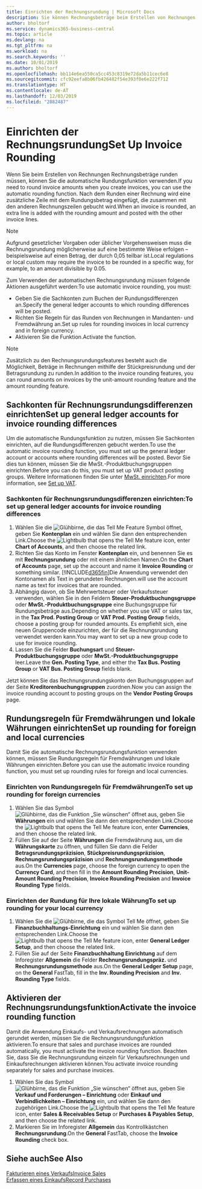 ```yaml
---
title: Einrichten der Rechnungsrundung | Microsoft Docs
description: Sie können Rechnungsbeträge beim Erstellen von Rechnungen runden. Darüber hinaus muss die Rechnungsrundung möglicherweise aufgrund lokaler Vorgaben oder üblicher Vorgehensweisenauf eine bestimmte Weise erfolgen – beispielsweise auf einen Betrag, der durch 0,05 teilbar ist.
author: bholtorf
ms.service: dynamics365-business-central
ms.topic: article
ms.devlang: na
ms.tgt_pltfrm: na
ms.workload: na
ms.search.keywords: ''
ms.date: 10/01/2019
ms.author: bholtorf
ms.openlocfilehash: bb114e6ea550ca5cc453c8319e72da5b11cec6e8
ms.sourcegitcommit: cfc92eefa8b06fb426482f54e393f0e6e222f712
ms.translationtype: HT
ms.contentlocale: de-AT
ms.lasthandoff: 12/03/2019
ms.locfileid: "2882487"
---
```

# <a name="set-up-invoice-rounding"></a><span data-ttu-id="922f2-104">Einrichten der Rechnungsrundung</span><span class="sxs-lookup"><span data-stu-id="922f2-104">Set Up Invoice Rounding</span></span>
<span data-ttu-id="922f2-105">Wenn Sie beim Erstellen von Rechnungen Rechnungsbeträge runden müssen, können Sie die automatische Rundungsfunktion verwenden.</span><span class="sxs-lookup"><span data-stu-id="922f2-105">If you need to round invoice amounts when you create invoices, you can use the automatic rounding function.</span></span> <span data-ttu-id="922f2-106">Nach dem Runden einer Rechnung wird eine zusätzliche Zeile mit dem Rundungsbetrag eingefügt, die zusammen mit den anderen Rechnungszeilen gebucht wird.</span><span class="sxs-lookup"><span data-stu-id="922f2-106">When an invoice is rounded, an extra line is added with the rounding amount and posted with the other invoice lines.</span></span>

> [!NOTE]  
>  <span data-ttu-id="922f2-107">Aufgrund gesetzlicher Vorgaben oder üblicher Vorgehensweisen muss die Rechnungsrundung möglicherweise auf eine bestimmte Weise erfolgen – beispielsweise auf einen Betrag, der durch 0,05 teilbar ist.</span><span class="sxs-lookup"><span data-stu-id="922f2-107">Local regulations or local custom may require the invoice to be rounded in a specific way, for example, to an amount divisible by 0.05.</span></span>  

<span data-ttu-id="922f2-108">Zum Verwenden der automatischen Rechnungsrundung müssen folgende Aktionen ausgeführt werden:</span><span class="sxs-lookup"><span data-stu-id="922f2-108">To use automatic invoice rounding, you must:</span></span>  

* <span data-ttu-id="922f2-109">Geben Sie die Sachkonten zum Buchen der Rundungsdifferenzen an.</span><span class="sxs-lookup"><span data-stu-id="922f2-109">Specify the general ledger accounts to which rounding differences will be posted.</span></span>  
* <span data-ttu-id="922f2-110">Richten Sie Regeln für das Runden von Rechnungen in Mandanten- und Fremdwährung an.</span><span class="sxs-lookup"><span data-stu-id="922f2-110">Set up rules for rounding invoices in local currency and in foreign currency.</span></span>  
* <span data-ttu-id="922f2-111">Aktivieren Sie die Funktion.</span><span class="sxs-lookup"><span data-stu-id="922f2-111">Activate the function.</span></span>  

> [!NOTE]  
>  <span data-ttu-id="922f2-112">Zusätzlich zu den Rechnungsrundungsfeatures besteht auch die Möglichkeit, Beträge in Rechnungen mithilfe der Stückpreisrundung und der Betragsrundung zu runden.</span><span class="sxs-lookup"><span data-stu-id="922f2-112">In addition to the invoice rounding features, you can round amounts on invoices by the unit-amount rounding feature and the amount rounding feature.</span></span>  

## <a name="set-up-general-ledger-accounts-for-invoice-rounding-differences"></a><span data-ttu-id="922f2-113">Sachkonten für Rechnungsrundungsdifferenzen einrichten</span><span class="sxs-lookup"><span data-stu-id="922f2-113">Set up general ledger accounts for invoice rounding differences</span></span>
<span data-ttu-id="922f2-114">Um die automatische Rundungsfunktion zu nutzen, müssen Sie Sachkonten einrichten, auf die Rundungsdifferenzen gebucht werden.</span><span class="sxs-lookup"><span data-stu-id="922f2-114">To use the automatic invoice rounding function, you must set up the general ledger account or accounts where rounding differences will be posted.</span></span> <span data-ttu-id="922f2-115">Bevor Sie dies tun können, müssen Sie die MwSt.-Produktbuchungsgruppen einrichten.</span><span class="sxs-lookup"><span data-stu-id="922f2-115">Before you can do this, you must set up VAT product posting groups.</span></span> <span data-ttu-id="922f2-116">Weitere Informationen finden Sie unter [MwSt. einrichten](finance-setup-vat.md).</span><span class="sxs-lookup"><span data-stu-id="922f2-116">For more information, see [Set up VAT](finance-setup-vat.md).</span></span>  

### <a name="to-set-up-general-ledger-accounts-for-invoice-rounding-differences"></a><span data-ttu-id="922f2-117">Sachkonten für Rechnungsrundungsdifferenzen einrichten:</span><span class="sxs-lookup"><span data-stu-id="922f2-117">To set up general ledger accounts for invoice rounding differences</span></span>  
1. <span data-ttu-id="922f2-118">Wählen Sie die ![Glühbirne, die das Tell Me Feature](media/ui-search/search_small.png "Tell Me-Funktion") Symbol öffnet, geben Sie **Kontenplan** ein und wählen Sie dann den entsprechenden Link.</span><span class="sxs-lookup"><span data-stu-id="922f2-118">Choose the ![Lightbulb that opens the Tell Me feature](media/ui-search/search_small.png "Tell me what you want to do") icon, enter **Chart of Accounts**, and then choose the related link.</span></span>  
2. <span data-ttu-id="922f2-119">Richten Sie das Konto im Fenster **Kontenplan** ein, und benennen Sie es mit **Rechnungsrundung** oder mit einem ähnlichen Namen.</span><span class="sxs-lookup"><span data-stu-id="922f2-119">On the **Chart of Accounts** page, set up the account and name it **Invoice Rounding** or something similar.</span></span> [!INCLUDE[d365fin](includes/d365fin_md.md)]<span data-ttu-id="922f2-120">Die Anwendung verwendet den Kontonamen als Text in gerundeten Rechnungen.</span><span class="sxs-lookup"><span data-stu-id="922f2-120">will use the account name as text for invoices that are rounded.</span></span>  
3. <span data-ttu-id="922f2-121">Abhängig davon, ob Sie Mehrwertsteuer oder Verkaufssteuer verwenden, wählen Sie in den Feldern **Steuer-Produktbuchungsgruppe** oder **MwSt.-Produktbuchungsgruppe** eine Buchungsgruppe für Rundungsbeträge aus.</span><span class="sxs-lookup"><span data-stu-id="922f2-121">Depending on whether you use VAT or sales tax, in the **Tax Prod. Posting Group** or **VAT Prod. Posting Group** fields, choose a posting group for rounded amounts.</span></span> <span data-ttu-id="922f2-122">Es empfiehlt sich, eine neuen Gruppencode einzurichten, der für die Rechnungsrundung verwendet werden kann.</span><span class="sxs-lookup"><span data-stu-id="922f2-122">You may want to set up a new group code to use for invoice rounding.</span></span>
4. <span data-ttu-id="922f2-123">Lassen Sie die Felder **Buchungsart** und **Steuer-Produktbuchungsgruppe** oder **MwSt.-Produktbuchungsgruppe** leer.</span><span class="sxs-lookup"><span data-stu-id="922f2-123">Leave the **Gen. Posting Type**, and either the **Tax Bus. Posting Group** or **VAT Bus. Posting Group** fields blank.</span></span> <!-- Why do we say to leave these blank, when there are a lot of other fields we also leave blank but don't mention? -->  

<span data-ttu-id="922f2-124">Jetzt können Sie das Rechnungsrundungskonto den Buchungsgruppen auf der Seite **Kreditorenbuchungsgruppen** zuordnen.</span><span class="sxs-lookup"><span data-stu-id="922f2-124">Now you can assign the invoice rounding account to posting groups on the **Vendor Posting Groups** page.</span></span>  <!-- Why only the vendor posting groups? -->

## <a name="set-up-rounding-for-foreign-and-local-currencies"></a><span data-ttu-id="922f2-125">Rundungsregeln für Fremdwährungen und lokale Währungen einrichten</span><span class="sxs-lookup"><span data-stu-id="922f2-125">Set up rounding for foreign and local currencies</span></span>
<span data-ttu-id="922f2-126">Damit Sie die automatische Rechnungsrundungsfunktion verwenden können, müssen Sie Rundungsregeln für Fremdwährungen und lokale Währungen einrichten.</span><span class="sxs-lookup"><span data-stu-id="922f2-126">Before you can use the automatic invoice rounding function, you must set up rounding rules for foreign and local currencies.</span></span>

### <a name="to-set-up-rounding-for-foreign-currencies"></a><span data-ttu-id="922f2-127">Einrichten von Rundungsregeln für Fremdwährungen</span><span class="sxs-lookup"><span data-stu-id="922f2-127">To set up rounding for foreign currencies</span></span>  
1. <span data-ttu-id="922f2-128">Wählen Sie das Symbol ![Glühbirne, das die Funktion „Sie wünschen“ öffnet](media/ui-search/search_small.png "Tell Me-Funktion") aus, geben Sie **Währungen** ein und wählen Sie dann den entsprechenden Link.</span><span class="sxs-lookup"><span data-stu-id="922f2-128">Choose the ![Lightbulb that opens the Tell Me feature](media/ui-search/search_small.png "Tell me what you want to do") icon, enter **Currencies**, and then choose the related link.</span></span>  
2. <span data-ttu-id="922f2-129">Füllen Sie auf der Seite **Währungen** die Fremdwährung aus, um die **Währungskarte** zu öffnen, und füllen Sie dann die Felder **Betragsrundungspräzision**, **Stückpreisrundungspräzision**, **Rechnungsrundungspräzision** und **Rechnungsrundungsmethode** aus.</span><span class="sxs-lookup"><span data-stu-id="922f2-129">On the **Currencies** page, choose the foreign currency to open the **Currency Card**, and then fill in the **Amount Rounding Precision**, **Unit-Amount Rounding Precision**, **Invoice Rounding Precision** and **Invoice Rounding Type** fields.</span></span>

### <a name="to-set-up-rounding-for-your-local-currency"></a><span data-ttu-id="922f2-130">Einrichten der Rundung für Ihre lokale Währung</span><span class="sxs-lookup"><span data-stu-id="922f2-130">To set up rounding for your local currency</span></span>
1. <span data-ttu-id="922f2-131">Wählen Sie die ![Glühbirne, die das Symbol Tell Me öffnet](media/ui-search/search_small.png "Tell Me-Funktion"), geben Sie **Finanzbuchhaltungs-Einrichtung** ein und wählen Sie dann den entsprechenden Link.</span><span class="sxs-lookup"><span data-stu-id="922f2-131">Choose the ![Lightbulb that opens the Tell Me feature](media/ui-search/search_small.png "Tell me what you want to do") icon, enter **General Ledger Setup**, and then choose the related link.</span></span>  
2. <span data-ttu-id="922f2-132">Füllen Sie auf der Seite **Finanzbuchhaltung Einrichtung** auf dem Inforegister **Allgemein** die Felder **Rechnungsrundungspräz.** und **Rechnungsrundungsmethode** aus.</span><span class="sxs-lookup"><span data-stu-id="922f2-132">On the **General Ledger Setup** page, on the **General** FastTab, fill in the **Inv. Rounding Precision** and **Inv. Rounding Type** fields.</span></span>  

## <a name="activate-the-invoice-rounding-function"></a><span data-ttu-id="922f2-133">Aktivieren der Rechnungsrundungsfunktion</span><span class="sxs-lookup"><span data-stu-id="922f2-133">Activate the invoice rounding function</span></span>  
<span data-ttu-id="922f2-134">Damit die Anwendung Einkaufs- und Verkaufsrechnungen automatisch gerundet werden, müssen Sie die Rechnungsrundungsfunktion aktivieren.</span><span class="sxs-lookup"><span data-stu-id="922f2-134">To ensure that sales and purchase invoices are rounded automatically, you must activate the invoice rounding function.</span></span> <span data-ttu-id="922f2-135">Beachten Sie, dass Sie die Rechnungsrundung einzeln für Verkaufsrechnungen und Einkaufsrechnungen aktivieren können.</span><span class="sxs-lookup"><span data-stu-id="922f2-135">You activate invoice rounding separately for sales and purchase invoices.</span></span>

1. <span data-ttu-id="922f2-136">Wählen Sie das Symbol ![Glühbirne, das die Funktion „Sie wünschen“ öffnet](media/ui-search/search_small.png "Tell Me-Funktion") aus, geben Sie **Verkauf und Forderungen – Einrichtung** oder **Einkauf und Verbindlichkeiten – Einrichtung** ein, und wählen Sie dann den zugehörigen Link.</span><span class="sxs-lookup"><span data-stu-id="922f2-136">Choose the ![Lightbulb that opens the Tell Me feature](media/ui-search/search_small.png "Tell me what you want to do") icon, enter **Sales & Receivables Setup** or **Purchases & Payables Setup**, and then choose the related link.</span></span>  
2. <span data-ttu-id="922f2-137">Markieren Sie im Inforegister **Allgemein** das Kontrollkästchen **Rechnungsrundung**.</span><span class="sxs-lookup"><span data-stu-id="922f2-137">On the **General** FastTab, choose the **Invoice Rounding** check box.</span></span>  

## <a name="see-also"></a><span data-ttu-id="922f2-138">Siehe auch</span><span class="sxs-lookup"><span data-stu-id="922f2-138">See Also</span></span>  
[<span data-ttu-id="922f2-139">Fakturieren eines Verkaufs</span><span class="sxs-lookup"><span data-stu-id="922f2-139">Invoice Sales</span></span>](sales-how-invoice-sales.md)  
[<span data-ttu-id="922f2-140">Erfassen eines Einkaufs</span><span class="sxs-lookup"><span data-stu-id="922f2-140">Record Purchases</span></span>](purchasing-how-record-purchases.md)
